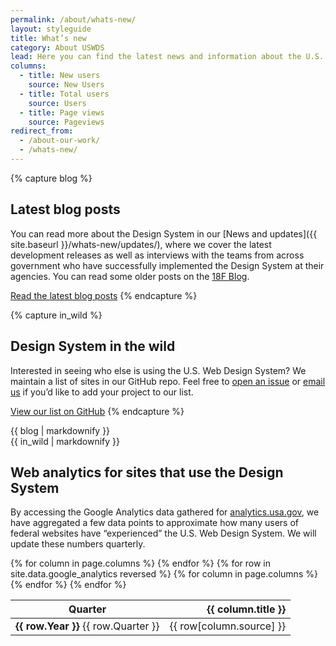 ```yaml
---
permalink: /about/whats-new/
layout: styleguide
title: What’s new
category: About USWDS
lead: Here you can find the latest news and information about the U.S. Web Design System. Read our latest release notes, learn about the Design System’s impact in the government, and learn how we conduct user research to continuously improve our product and process.
columns:
  - title: New users
    source: New Users
  - title: Total users
    source: Users
  - title: Page views
    source: Pageviews
redirect_from:
  - /about-our-work/
  - /whats-new/
---
```


{% capture blog %}
## Latest blog posts

You can read more about the Design System in our [News and updates]({{ site.baseurl }}/whats-new/updates/), where we cover the
latest development releases as well as interviews with the teams from across
government who have successfully implemented the Design System at their agencies.
You can read some older posts on the [18F Blog](https://18f.gsa.gov/tags/web-design-system/).

<a href="{{ site.baseurl }}/whats-new/updates/" class="usa-button site-button">Read the latest blog posts</a>
{% endcapture %}

{% capture in_wild %}
## Design System in the wild

Interested in seeing who else is using the U.S. Web Design System? We
maintain a list of sites in our GitHub repo. Feel free to
[open an issue](https://github.com/uswds/uswds-assets/issues/new)
or [email us](mailto:uswds@gsa.gov) if you’d like to add your
project to our list.

<a href="https://github.com/uswds/uswds/blob/develop/docs/WHO_IS_USING_USWDS.md" class="usa-button site-button">View our list on GitHub</a>
{% endcapture %}

<div class="grid-row grid-gap">
  <div class="tablet:grid-col">
    {{ blog | markdownify }}
  </div>
  <div class="tablet:grid-col">
    {{ in_wild | markdownify }}
  </div>
</div>

## Web analytics for sites that use the Design System

By accessing the Google Analytics data gathered for [analytics.usa.gov](https://analytics.usa.gov),
we have aggregated a few data points to approximate how many users of federal
websites have “experienced” the U.S. Web Design System. We will update these
numbers quarterly.

<div class="site-table-wrapper margin-top-4">
  <table class="usa-table--borderless site-table-responsive">
    <thead>
      <tr>
        <th scope="col" aria-sort="ascending">Quarter</th>
        {% for column in page.columns %}
        <th scope="col" align="right" class="text-right">{{ column.title }}</th>
        {% endfor %}
      </tr>
    </thead>
    <tbody class="font-lang-2 text-tabular">
    {% for row in site.data.google_analytics reversed %}
      <tr>
        <td scope="row" data-title="Quarter"><span><strong>{{ row.Year }}</strong> {{ row.Quarter }}</span></td>
        {% for column in page.columns %}
        <td data-title="{{ column.title }}" class="text-right">{{ row[column.source] }}</td>
        {% endfor %}
      </tr>
    {% endfor %}
    </tbody>
  </table>
</div>

